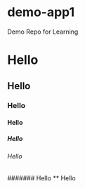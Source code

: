 # demo-app1
Demo Repo for Learning

# Hello
## Hello
### Hello
#### Hello
##### Hello
###### Hello
####### Hello
** Hello
